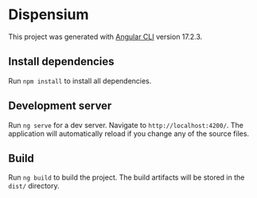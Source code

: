 # Dispensium

This project was generated with [Angular CLI](https://github.com/angular/angular-cli) version 17.2.3.

## Install dependencies

Run `npm install` to install all dependencies.

## Development server

Run `ng serve` for a dev server. Navigate to `http://localhost:4200/`. The application will automatically reload if you change any of the source files.

## Build

Run `ng build` to build the project. The build artifacts will be stored in the `dist/` directory.
